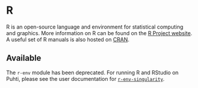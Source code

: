 # R

R is an open-source language and environment for statistical computing and graphics. More information on R can be found on the [R Project website](https://www.r-project.org/about.html). A useful set of R manuals is also hosted on [CRAN](https://cran.r-project.org/manuals.html).

## Available

The `r-env` module has been deprecated. For running R and RStudio on Puhti, please see the user documentation for [`r-env-singularity`](r-env-singularity.md). 
